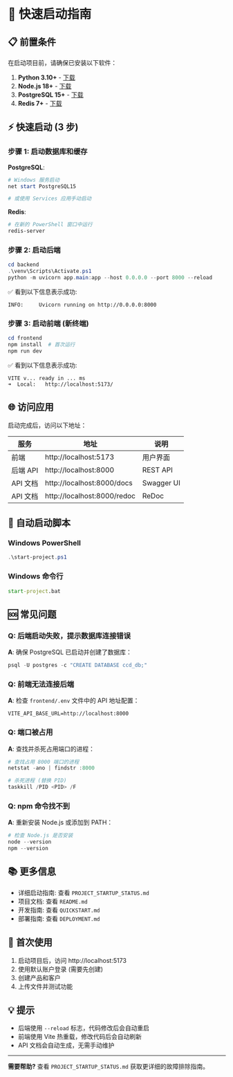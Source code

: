 # 🚀 快速启动指南

## 📋 前置条件

在启动项目前，请确保已安装以下软件：

1. **Python 3.10+** - [下载](https://www.python.org/downloads/)
2. **Node.js 18+** - [下载](https://nodejs.org/)
3. **PostgreSQL 15+** - [下载](https://www.postgresql.org/download/)
4. **Redis 7+** - [下载](https://redis.io/download)

## ⚡ 快速启动 (3 步)

### 步骤 1: 启动数据库和缓存

**PostgreSQL**:
```powershell
# Windows 服务启动
net start PostgreSQL15

# 或使用 Services 应用手动启动
```

**Redis**:
```powershell
# 在新的 PowerShell 窗口中运行
redis-server
```

### 步骤 2: 启动后端

```powershell
cd backend
.\venv\Scripts\Activate.ps1
python -m uvicorn app.main:app --host 0.0.0.0 --port 8000 --reload
```

✅ 看到以下信息表示成功:
```
INFO:     Uvicorn running on http://0.0.0.0:8000
```

### 步骤 3: 启动前端 (新终端)

```powershell
cd frontend
npm install  # 首次运行
npm run dev
```

✅ 看到以下信息表示成功:
```
VITE v... ready in ... ms
➜  Local:   http://localhost:5173/
```

## 🌐 访问应用

启动完成后，访问以下地址：

| 服务 | 地址 | 说明 |
|------|------|------|
| 前端 | http://localhost:5173 | 用户界面 |
| 后端 API | http://localhost:8000 | REST API |
| API 文档 | http://localhost:8000/docs | Swagger UI |
| API 文档 | http://localhost:8000/redoc | ReDoc |

## 🔧 自动启动脚本

### Windows PowerShell

```powershell
.\start-project.ps1
```

### Windows 命令行

```cmd
start-project.bat
```

## 🆘 常见问题

### Q: 后端启动失败，提示数据库连接错误

**A**: 确保 PostgreSQL 已启动并创建了数据库：
```powershell
psql -U postgres -c "CREATE DATABASE ccd_db;"
```

### Q: 前端无法连接后端

**A**: 检查 `frontend/.env` 文件中的 API 地址配置：
```
VITE_API_BASE_URL=http://localhost:8000
```

### Q: 端口被占用

**A**: 查找并杀死占用端口的进程：
```powershell
# 查找占用 8000 端口的进程
netstat -ano | findstr :8000

# 杀死进程 (替换 PID)
taskkill /PID <PID> /F
```

### Q: npm 命令找不到

**A**: 重新安装 Node.js 或添加到 PATH：
```powershell
# 检查 Node.js 是否安装
node --version
npm --version
```

## 📚 更多信息

- 详细启动指南: 查看 `PROJECT_STARTUP_STATUS.md`
- 项目文档: 查看 `README.md`
- 开发指南: 查看 `QUICKSTART.md`
- 部署指南: 查看 `DEPLOYMENT.md`

## 🎯 首次使用

1. 启动项目后，访问 http://localhost:5173
2. 使用默认账户登录 (需要先创建)
3. 创建产品和客户
4. 上传文件并测试功能

## 💡 提示

- 后端使用 `--reload` 标志，代码修改后会自动重启
- 前端使用 Vite 热重载，修改代码后会自动刷新
- API 文档会自动生成，无需手动维护

---

**需要帮助?** 查看 `PROJECT_STARTUP_STATUS.md` 获取更详细的故障排除指南。

